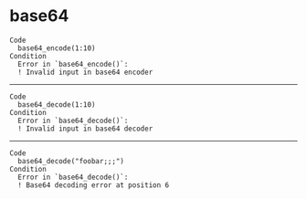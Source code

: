 # base64

    Code
      base64_encode(1:10)
    Condition
      Error in `base64_encode()`:
      ! Invalid input in base64 encoder

---

    Code
      base64_decode(1:10)
    Condition
      Error in `base64_decode()`:
      ! Invalid input in base64 decoder

---

    Code
      base64_decode("foobar;;;")
    Condition
      Error in `base64_decode()`:
      ! Base64 decoding error at position 6

